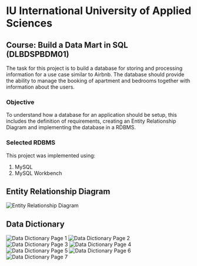 # IU International University of Applied Sciences

## Course: Build a Data Mart in SQL (DLBDSPBDM01)
The task for this project is to build a database for storing and processing information for a use case similar to Airbnb. The database should provide the ability to manage the booking of apartment and bedrooms together with information about the users.

### Objective
To understand how a database for an application should be setup, this includes the definition of requirements, creating an Entity Relationship Diagram and implementing the database in a RDBMS.

### Selected RDBMS
This project was implemented using:

1. MySQL
2. MySQL Workbench

## Entity Relationship Diagram
![Entity Relationship Diagram](./images/ERD.png)

## Data Dictionary
![Data Dictionary Page 1](./images/data_dict_1.png)
![Data Dictionary Page 2](./images/data_dict_2.png)
![Data Dictionary Page 3](./images/data_dict_3.png)
![Data Dictionary Page 4](./images/data_dict_4.png)
![Data Dictionary Page 5](./images/data_dict_5.png)
![Data Dictionary Page 6](./images/data_dict_6.png)
![Data Dictionary Page 7](./images/data_dict_7.png)
